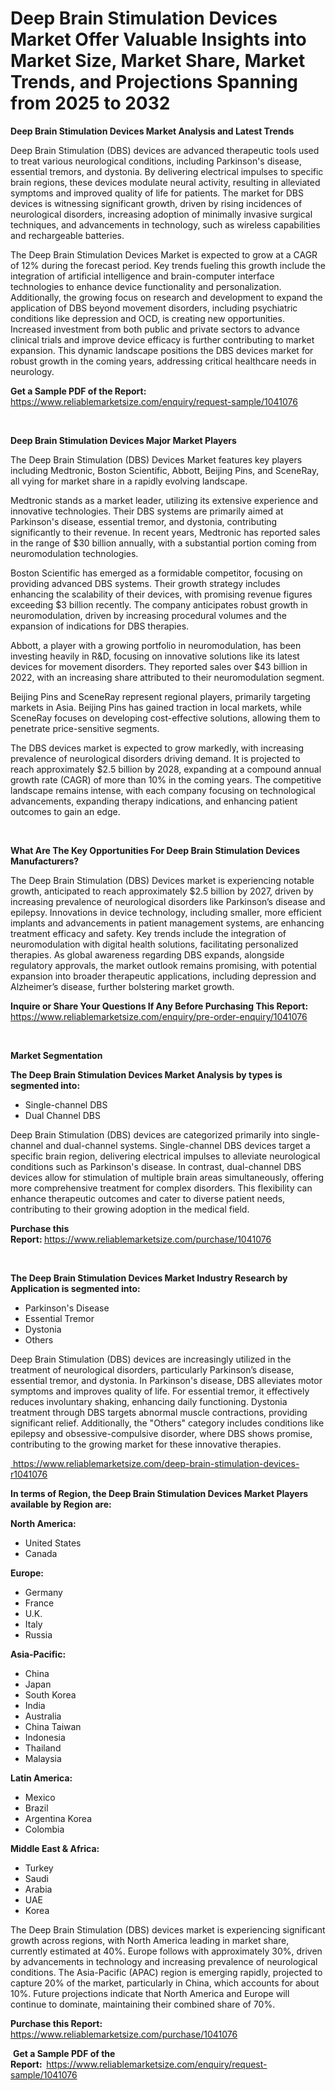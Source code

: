 <p><h1>Deep Brain Stimulation Devices Market Offer Valuable Insights into Market Size, Market Share, Market Trends, and Projections Spanning from 2025 to 2032</h1></p><p><strong>Deep Brain Stimulation Devices Market Analysis and Latest Trends</strong></p>
<p><p>Deep Brain Stimulation (DBS) devices are advanced therapeutic tools used to treat various neurological conditions, including Parkinson's disease, essential tremors, and dystonia. By delivering electrical impulses to specific brain regions, these devices modulate neural activity, resulting in alleviated symptoms and improved quality of life for patients. The market for DBS devices is witnessing significant growth, driven by rising incidences of neurological disorders, increasing adoption of minimally invasive surgical techniques, and advancements in technology, such as wireless capabilities and rechargeable batteries.</p><p>The Deep Brain Stimulation Devices Market is expected to grow at a CAGR of 12% during the forecast period. Key trends fueling this growth include the integration of artificial intelligence and brain-computer interface technologies to enhance device functionality and personalization. Additionally, the growing focus on research and development to expand the application of DBS beyond movement disorders, including psychiatric conditions like depression and OCD, is creating new opportunities. Increased investment from both public and private sectors to advance clinical trials and improve device efficacy is further contributing to market expansion. This dynamic landscape positions the DBS devices market for robust growth in the coming years, addressing critical healthcare needs in neurology.</p></p>
<p><strong>Get a Sample PDF of the Report:&nbsp;</strong> <a href="https://www.reliablemarketsize.com/enquiry/request-sample/1041076?utm_campaign=3447&utm_medium=2&utm_source=Github&utm_content=ia&utm_term=13042025&utm_id=deep-brain-stimulation-devices">https://www.reliablemarketsize.com/enquiry/request-sample/1041076</a></p>
<p>&nbsp;</p>
<p><strong>Deep Brain Stimulation Devices Major Market Players</strong></p>
<p><p>The Deep Brain Stimulation (DBS) Devices Market features key players including Medtronic, Boston Scientific, Abbott, Beijing Pins, and SceneRay, all vying for market share in a rapidly evolving landscape.</p><p>Medtronic stands as a market leader, utilizing its extensive experience and innovative technologies. Their DBS systems are primarily aimed at Parkinson's disease, essential tremor, and dystonia, contributing significantly to their revenue. In recent years, Medtronic has reported sales in the range of $30 billion annually, with a substantial portion coming from neuromodulation technologies.</p><p>Boston Scientific has emerged as a formidable competitor, focusing on providing advanced DBS systems. Their growth strategy includes enhancing the scalability of their devices, with promising revenue figures exceeding $3 billion recently. The company anticipates robust growth in neuromodulation, driven by increasing procedural volumes and the expansion of indications for DBS therapies.</p><p>Abbott, a player with a growing portfolio in neuromodulation, has been investing heavily in R&D, focusing on innovative solutions like its latest devices for movement disorders. They reported sales over $43 billion in 2022, with an increasing share attributed to their neuromodulation segment.</p><p>Beijing Pins and SceneRay represent regional players, primarily targeting markets in Asia. Beijing Pins has gained traction in local markets, while SceneRay focuses on developing cost-effective solutions, allowing them to penetrate price-sensitive segments.</p><p>The DBS devices market is expected to grow markedly, with increasing prevalence of neurological disorders driving demand. It is projected to reach approximately $2.5 billion by 2028, expanding at a compound annual growth rate (CAGR) of more than 10% in the coming years. The competitive landscape remains intense, with each company focusing on technological advancements, expanding therapy indications, and enhancing patient outcomes to gain an edge.</p></p>
<p>&nbsp;</p>
<p><strong>What Are The Key Opportunities For Deep Brain Stimulation Devices Manufacturers?</strong></p>
<p><p>The Deep Brain Stimulation (DBS) Devices market is experiencing notable growth, anticipated to reach approximately $2.5 billion by 2027, driven by increasing prevalence of neurological disorders like Parkinson’s disease and epilepsy. Innovations in device technology, including smaller, more efficient implants and advancements in patient management systems, are enhancing treatment efficacy and safety. Key trends include the integration of neuromodulation with digital health solutions, facilitating personalized therapies. As global awareness regarding DBS expands, alongside regulatory approvals, the market outlook remains promising, with potential expansion into broader therapeutic applications, including depression and Alzheimer’s disease, further bolstering market growth.</p></p>
<p><strong>Inquire or Share Your Questions If Any Before Purchasing This Report:</strong> <a href="https://www.reliablemarketsize.com/enquiry/pre-order-enquiry/1041076?utm_campaign=3447&utm_medium=2&utm_source=Github&utm_content=ia&utm_term=13042025&utm_id=deep-brain-stimulation-devices">https://www.reliablemarketsize.com/enquiry/pre-order-enquiry/1041076</a></p>
<p>&nbsp;</p>
<p><strong>Market Segmentation</strong></p>
<p><strong>The Deep Brain Stimulation Devices Market Analysis by types is segmented into:</strong></p>
<p><ul><li>Single-channel DBS</li><li>Dual Channel DBS</li></ul></p>
<p><p>Deep Brain Stimulation (DBS) devices are categorized primarily into single-channel and dual-channel systems. Single-channel DBS devices target a specific brain region, delivering electrical impulses to alleviate neurological conditions such as Parkinson's disease. In contrast, dual-channel DBS devices allow for stimulation of multiple brain areas simultaneously, offering more comprehensive treatment for complex disorders. This flexibility can enhance therapeutic outcomes and cater to diverse patient needs, contributing to their growing adoption in the medical field.</p></p>
<p><strong>Purchase this Report:&nbsp;</strong><a href="https://www.reliablemarketsize.com/purchase/1041076?utm_campaign=3447&utm_medium=2&utm_source=Github&utm_content=ia&utm_term=13042025&utm_id=deep-brain-stimulation-devices">https://www.reliablemarketsize.com/purchase/1041076</a></p>
<p>&nbsp;</p>
<p><strong>The Deep Brain Stimulation Devices Market Industry Research by Application is segmented into:</strong></p>
<p><ul><li>Parkinson's Disease</li><li>Essential Tremor</li><li>Dystonia</li><li>Others</li></ul></p>
<p><p>Deep Brain Stimulation (DBS) devices are increasingly utilized in the treatment of neurological disorders, particularly Parkinson’s disease, essential tremor, and dystonia. In Parkinson's disease, DBS alleviates motor symptoms and improves quality of life. For essential tremor, it effectively reduces involuntary shaking, enhancing daily functioning. Dystonia treatment through DBS targets abnormal muscle contractions, providing significant relief. Additionally, the "Others" category includes conditions like epilepsy and obsessive-compulsive disorder, where DBS shows promise, contributing to the growing market for these innovative therapies.</p></p>
<p><a href="https://www.reliablemarketsize.com/deep-brain-stimulation-devices-r1041076?utm_campaign=3447&utm_medium=2&utm_source=Github&utm_content=ia&utm_term=13042025&utm_id=deep-brain-stimulation-devices">&nbsp;https://www.reliablemarketsize.com/deep-brain-stimulation-devices-r1041076</a></p>
<p><strong>In terms of Region, the Deep Brain Stimulation Devices Market Players available by Region are:</strong></p>
<p>
    <p> <strong> North America: </strong>
        <ul>
            <li>United States</li>
            <li>Canada</li>
        </ul>
        </p> 
    <p> <strong> Europe: </strong>
        <ul>
            <li>Germany</li>
            <li>France</li>
            <li>U.K.</li>
            <li>Italy</li>
            <li>Russia</li>
        </ul>
        </p> 
    <p> <strong> Asia-Pacific: </strong>
        <ul>
            <li>China</li>
            <li>Japan</li>
            <li>South Korea</li>
            <li>India</li>
            <li>Australia</li>
            <li>China Taiwan</li>
            <li>Indonesia</li>
            <li>Thailand</li>
            <li>Malaysia</li>
        </ul>
        </p> 
    <p> <strong> Latin America: </strong>
        <ul>
            <li>Mexico</li>
            <li>Brazil</li>
            <li>Argentina Korea</li>
            <li>Colombia</li>
        </ul>
        </p> 
    <p> <strong> Middle East & Africa: </strong>
        <ul>
            <li>Turkey</li>
            <li>Saudi</li>
            <li>Arabia</li>
            <li>UAE</li>
            <li>Korea</li>
        </ul>
    </p>
    </p>
<p><p>The Deep Brain Stimulation (DBS) devices market is experiencing significant growth across regions, with North America leading in market share, currently estimated at 40%. Europe follows with approximately 30%, driven by advancements in technology and increasing prevalence of neurological conditions. The Asia-Pacific (APAC) region is emerging rapidly, projected to capture 20% of the market, particularly in China, which accounts for about 10%. Future projections indicate that North America and Europe will continue to dominate, maintaining their combined share of 70%.</p></p>
<p><strong>Purchase this Report: </strong><a href="https://www.reliablemarketsize.com/purchase/1041076?utm_campaign=3447&utm_medium=2&utm_source=Github&utm_content=ia&utm_term=13042025&utm_id=deep-brain-stimulation-devices">https://www.reliablemarketsize.com/purchase/1041076</a></p>
<p>&nbsp;<strong>Get a Sample PDF of the Report:&nbsp;&nbsp;</strong><a href="https://www.reliablemarketsize.com/enquiry/request-sample/1041076?utm_campaign=3447&utm_medium=2&utm_source=Github&utm_content=ia&utm_term=13042025&utm_id=deep-brain-stimulation-devices">https://www.reliablemarketsize.com/enquiry/request-sample/1041076</a></p>
<p><strong></strong></p>
<p><p></p><p></p><p></p></p>